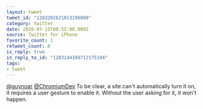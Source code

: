 ```yaml
---
layout: tweet
tweet_id: "1283202621013196800"
category: twitter
date: 2020-07-15T00:52:00.000Z
source: Twitter for iPhone
favorite_count: 1
retweet_count: 0
is_reply: true
in_reply_to_id: "1283144389712175104"
tags:
- tweet
---
```


[@guynoar](https://twitter.com/@guynoar) [@ChromiumDev](https://twitter.com/@ChromiumDev) To be clear, a site can't automatically turn it on, it requires a user gesture to enable it. Without the user asking for it, it won't happen.
